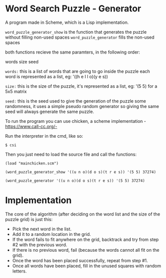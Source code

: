 # Word Search Puzzle - Generator

A program made in Scheme, which is a Lisp implementation.

`word_puzzle_generator_show` is the function that generates the puzzle without filling non-used spaces
`word_puzzle_generator` fills the non-used spaces

both functions recieve the same paramters, in the following order:

words size seed

`words:` this is a list of words that are going to go inside the puzzle
        each word is represented as a list, eg: '((h e  l l o)(y e s))
        
`size:` this is the size of the puzzle, it's represented as a list, eg: '(5 5) for a 5x5 matrix

`seed:` this is the seed used to give the generation of the puzzle some randomness,
       it uses a simple pseudo random generator so giving the same seed will always generate
       the same puzzle.
       
       

To run the program you can use chicken, a scheme implementation -https://www.call-cc.org/- 

Run the interpreter in the cmd, like so: 

`$ csi`

Then you just need to load the source file and call the functions:

`(load "mainchicken.scm")`

`(word_puzzle_generator_show '((u n o)(d o s)(t r e s)) '(5 5) 37274)`

`(word_puzzle_generator '((u n o)(d o s)(t r e s)) '(5 5) 37274)`


# Implementation 

The core of the algorithm (after deciding on the word list and the size of the puzzle grid) is just this:

* Pick the next word in the list.
* Add it to a random location in the grid.
* If the word fails to fit anywhere on the grid, backtrack and try from step #2 with the previous word.
* If there is no previous word, fail (because the words cannot all fit on the grid).
* Once the word has been placed successfully, repeat from step #1.
* Once all words have been placed, fill in the unused squares with random letters.
